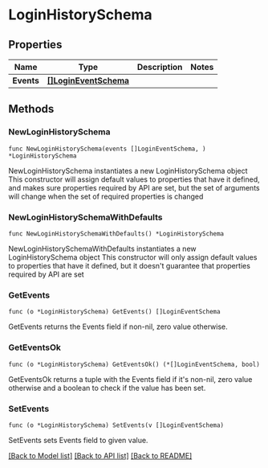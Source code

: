 # LoginHistorySchema

## Properties

Name | Type | Description | Notes
------------ | ------------- | ------------- | -------------
**Events** | [**[]LoginEventSchema**](LoginEventSchema.md) |  | 

## Methods

### NewLoginHistorySchema

`func NewLoginHistorySchema(events []LoginEventSchema, ) *LoginHistorySchema`

NewLoginHistorySchema instantiates a new LoginHistorySchema object
This constructor will assign default values to properties that have it defined,
and makes sure properties required by API are set, but the set of arguments
will change when the set of required properties is changed

### NewLoginHistorySchemaWithDefaults

`func NewLoginHistorySchemaWithDefaults() *LoginHistorySchema`

NewLoginHistorySchemaWithDefaults instantiates a new LoginHistorySchema object
This constructor will only assign default values to properties that have it defined,
but it doesn't guarantee that properties required by API are set

### GetEvents

`func (o *LoginHistorySchema) GetEvents() []LoginEventSchema`

GetEvents returns the Events field if non-nil, zero value otherwise.

### GetEventsOk

`func (o *LoginHistorySchema) GetEventsOk() (*[]LoginEventSchema, bool)`

GetEventsOk returns a tuple with the Events field if it's non-nil, zero value otherwise
and a boolean to check if the value has been set.

### SetEvents

`func (o *LoginHistorySchema) SetEvents(v []LoginEventSchema)`

SetEvents sets Events field to given value.



[[Back to Model list]](../README.md#documentation-for-models) [[Back to API list]](../README.md#documentation-for-api-endpoints) [[Back to README]](../README.md)


